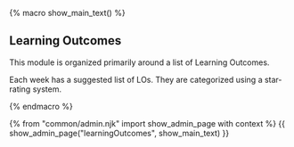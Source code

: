 {% macro show_main_text() %}
<div id="main">

## Learning Outcomes

This module is organized primarily around a list of Learning Outcomes.

Each week has a suggested list of LOs. They are categorized using a star-rating system.

<panel  src="moduleExpectations.md#starRatingSystem" header="Admin {{ icon_embedding }} Module Expectations → Star Rating System" minimized />

</div>

{% endmacro %}

{% from "common/admin.njk" import show_admin_page with context %}
{{ show_admin_page("learningOutcomes", show_main_text) }}